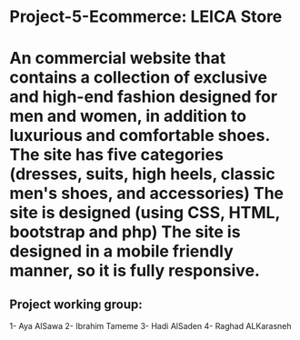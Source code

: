 
# Project-5-Ecommerce: LEICA Store
# An commercial website that contains a collection of exclusive and high-end fashion designed for men and women, in addition to luxurious and comfortable shoes. The site has five categories (dresses, suits, high heels, classic men's shoes, and accessories) The site is designed (using CSS, HTML, bootstrap and php) The site is designed in a mobile friendly manner, so it is fully responsive.

## Project working group:

1- Aya AlSawa
2- Ibrahim Tameme
3- Hadi AlSaden
4- Raghad ALKarasneh